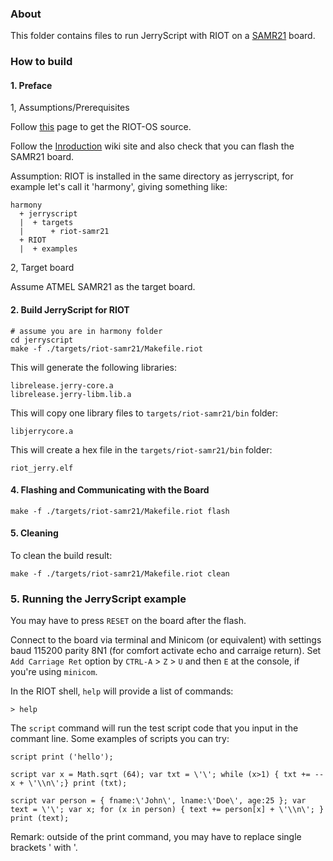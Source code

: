 ### About

This folder contains files to run JerryScript with RIOT on a [SAMR21](https://github.com/RIOT-OS/RIOT/wiki/Board:-Samr21-xpro) board.

### How to build

#### 1. Preface

1, Assumptions/Prerequisites


Follow [this](https://www.riot-os.org/#download) page to get the RIOT-OS source.

Follow the [Inroduction](https://github.com/RIOT-OS/RIOT/wiki/Introduction) wiki site and also check that you can flash the SAMR21 board.

Assumption: RIOT is installed in the same directory as jerryscript, for example let's call it 'harmony', giving something like:

```
harmony
  + jerryscript
  |  + targets
  |      + riot-samr21
  + RIOT
  |  + examples
```

2, Target board

Assume ATMEL SAMR21 as the target board.



#### 2. Build JerryScript for RIOT

```
# assume you are in harmony folder
cd jerryscript
make -f ./targets/riot-samr21/Makefile.riot
```

This will generate the following libraries:
```
librelease.jerry-core.a
librelease.jerry-libm.lib.a
```

This will copy one library files to `targets/riot-samr21/bin` folder:
```
libjerrycore.a
```

This will create a hex file in the `targets/riot-samr21/bin` folder:
```
riot_jerry.elf
```

#### 4. Flashing and Communicating with the Board

```
make -f ./targets/riot-samr21/Makefile.riot flash
```


#### 5. Cleaning

To clean the build result:
```
make -f ./targets/riot-samr21/Makefile.riot clean
```


### 5. Running the JerryScript example

You may have to press `RESET` on the board after the flash.

Connect to the board via terminal and Minicom (or equivalent) with settings baud 115200 parity 8N1 (for comfort activate echo and carraige return). 
Set `Add Carriage Ret` option by `CTRL-A` > `Z` > `U` and then `E` at the console, if you're using `minicom`.

In the RIOT shell, `help` will provide a list of commands:
```
> help
```
The `script` command will run the test script code that you input in the commant line.
Some examples of scripts you can try:
```
script print ('hello');
```
```
script var x = Math.sqrt (64); var txt = \'\'; while (x>1) { txt += --x + \'\\n\';} print (txt);
```
```
script var person = { fname:\'John\', lname:\'Doe\', age:25 }; var text = \'\'; var x; for (x in person) { text += person[x] + \'\\n\'; } print (text);
```

Remark: outside of the print command, you may have to replace single brackets ' with \'.
